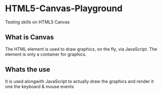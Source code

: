 # HTML5-Canvas-Playground
Testing skills on HTML5 Canvas

## What is Canvas
The HTML <canvas> element is used to draw graphics, on the fly, via JavaScript. The <canvas> element is only a container for graphics. 
  
  ## Whats the use
  It is used alongwith JavaScript to actually draw the graphics and render it one the keyboard & mouse events
